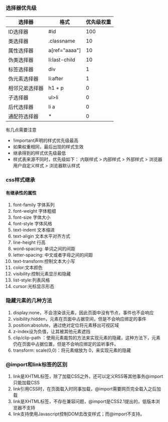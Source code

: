### 选择器优先级

| 选择器 | 格式 | 优先级权重 |
| ----  | --- | -------  |
| ID选择器| #id | 100 |
| 类选择器|.classname|10|
|属性选择器|a[ref="aaaa"]|10|
|伪类选择器|li:last-child|10|
|标签选择器|div|1|
|伪元素选择器|li:after|1|
|相邻兄弟选择器| h1 + p|0|
|子选择器|ul>li|0|
|后代选择器| li a|0|
|通配符选择器|*|0|

有几点需要注意

- !important声明的样式优先级最高
- 如果权重相同，最后出现的样式生效
- 继承得到的样式优先级最低
- 样式表来源不同时，优先级如下： 内联样式 > 内部样式 > 外部样式 > 浏览器用户自定义样式 > 浏览器默认样式 

### css样式继承

#### 有继承性的属性

1. font-family 字体系列
2. font-weight 字体粗细
3. font-size 字体大小
4. font-style 字体风格
5. text-indent 文本缩进
6. text-aligin 文本水平对齐方式
7. line-height 行高
8. word-spacing: 单词之间的间距
9. letter-spacing: 中文或者字母之间的间距
10. text-transform:控制文本大小写
11. color:文本颜色
12. visibility:控制元素显示和隐藏
13. list-style:列表风格
14. cursor:光标显示形态

### 隐藏元素的几种方法

1. display:none，不会渲染该元素，因此页面中没有节点，事件也不会响应
2. visibility:hidden，元素在页面中占据空间，但是不会响应绑定的事件
3. position:absolute，通过绝对定位将元素移出可视区域
4. z-index设为负值，让其被其他元素遮挡
5. clip/clip-path ：使用元素裁剪的方法来实现元素的隐藏，这种方法下，元素仍在页面中占据位置，但是不会响应绑定的监听事件。
6. transform: scale(0,0)：将元素缩放为 0，来实现元素的隐藏

### @import和link标签的区别

1. link是XHTML标签，除了加载CSS之外，还可以定义RSS等其他事务@import只能加载CSS
2. link引用CSS时，在页面载入时同事加载，@import需要网页完全载入之后加载
3. link是XHTML标签，不存在兼容问题，@import是CSS2.1提出的，低版本浏览器不支持
4. link支持使用Javascript控制DOM去改变样式；而@import不支持。
